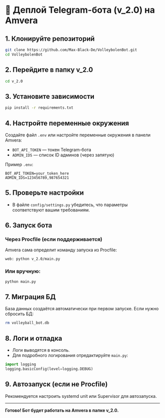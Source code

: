 # 🚀 Деплой Telegram-бота (v_2.0) на Amvera

## 1. Клонируйте репозиторий
```bash
git clone https://github.com/Max-Black-De/VolleybolenBot.git
cd VolleybolenBot
```

## 2. Перейдите в папку v_2.0
```bash
cd v_2.0
```

## 3. Установите зависимости
```bash
pip install -r requirements.txt
```

## 4. Настройте переменные окружения
Создайте файл `.env` или настройте переменные окружения в панели Amvera:
- `BOT_API_TOKEN` — токен Telegram-бота
- `ADMIN_IDS` — список ID админов (через запятую)

Пример `.env`:
```
BOT_API_TOKEN=your_token_here
ADMIN_IDS=123456789,987654321
```

## 5. Проверьте настройки
- В файле `config/settings.py` убедитесь, что параметры соответствуют вашим требованиям.

## 6. Запуск бота
### Через Procfile (если поддерживается)
Amvera сама определит команду запуска из Procfile:
```
web: python v_2.0/main.py
```

### Или вручную:
```bash
python main.py
```

## 7. Миграция БД
База данных создаётся автоматически при первом запуске. Если нужно сбросить БД:
```bash
rm volleyball_bot.db
```

## 8. Логи и отладка
- Логи выводятся в консоль.
- Для подробного логирования отредактируйте `main.py`:
```python
import logging
logging.basicConfig(level=logging.DEBUG)
```

## 9. Автозапуск (если не Procfile)
Рекомендуется настроить systemd unit или Supervisor для автозапуска.

---

**Готово! Бот будет работать на Amvera в папке v_2.0.** 